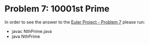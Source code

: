 Problem 7: 10001st Prime
===============================

In order to see the answer to the
[Euler Project - Problem 7](https://projecteuler.net/problem=7)
please run:

* javac NthPrime.java 
* java NthPrime
